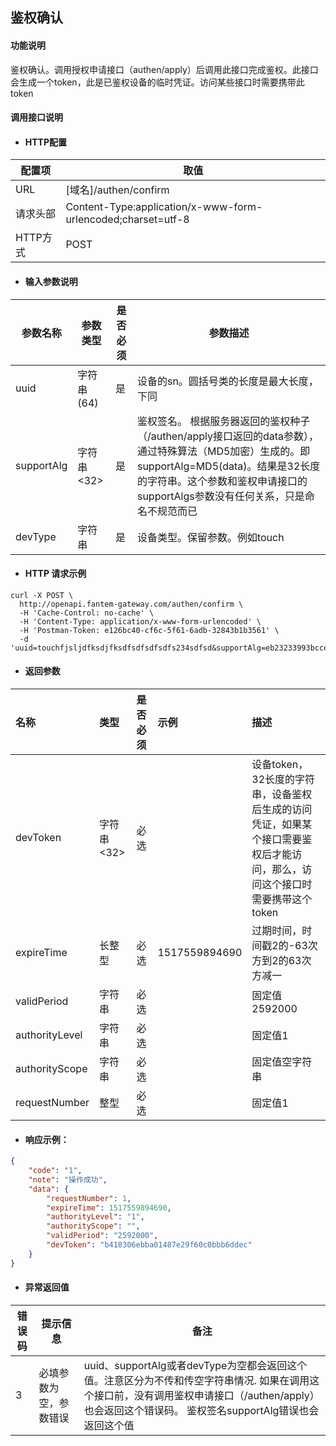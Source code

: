 ## 鉴权确认

#### 功能说明

鉴权确认。调用授权申请接口（authen/apply）后调用此接口完成鉴权。此接口会生成一个token，此是已鉴权设备的临时凭证。访问某些接口时需要携带此token

#### 调用接口说明

* #### HTTP配置

| 配置项 | 取值 |
| --- | --- |
| URL | \[域名\]/authen/confirm |
| 请求头部 | Content-Type:application/x-www-form-urlencoded;charset=utf-8 |
| HTTP方式 | POST |

* #### 输入参数说明

| 参数名称 | 参数类型 | 是否必须 | 参数描述 |
| --- | --- | --- | --- |
| uuid | 字符串\(64\) | 是 | 设备的sn。圆括号类的长度是最大长度，下同 |
| supportAlg | 字符串&lt;32&gt; | 是 | 鉴权签名。 根据服务器返回的鉴权种子（/authen/apply接口返回的data参数），通过特殊算法（MD5加密）生成的。即supportAlg=MD5\(data\)。结果是32长度的字符串。这个参数和鉴权申请接口的supportAlgs参数没有任何关系，只是命名不规范而已 |
| devType | 字符串 | 是 | 设备类型。保留参数。例如touch |

* #### HTTP 请求示例

```
curl -X POST \
  http://openapi.fantem-gateway.com/authen/confirm \
  -H 'Cache-Control: no-cache' \
  -H 'Content-Type: application/x-www-form-urlencoded' \
  -H 'Postman-Token: e126bc40-cf6c-5f61-6adb-32843b1b3561' \
  -d 'uuid=touchfjsljdfksdjfksdfsdfsdfsdfs234sdfsd&supportAlg=eb23233993bccea4f0fd4bf48f6da1f8&devType='
```

* #### 返回参数

| 名称 | 类型 | 是否必须 | 示例 | 描述 |
| :--- | :--- | :--- | :--- | :--- |
| devToken | 字符串&lt;32&gt; | 必选 |  | 设备token，32长度的字符串，设备鉴权后生成的访问凭证，如果某个接口需要鉴权后才能访问，那么，访问这个接口时需要携带这个token |
| expireTime | 长整型 | 必选 | 1517559894690 | 过期时间，时间戳2的-63次方到2的63次方减一 |
| validPeriod | 字符串 | 必选 |  | 固定值2592000 |
| authorityLevel | 字符串 | 必选 |  | 固定值1 |
| authorityScope | 字符串 | 必选 |  | 固定值空字符串 |
| requestNumber | 整型 | 必选 |  | 固定值1 |

* #### 响应示例：

```json
{
    "code": "1",
    "note": "操作成功",
    "data": {
        "requestNumber": 1,
        "expireTime": 1517559894690,
        "authorityLevel": "1",
        "authorityScope": "",
        "validPeriod": "2592000",
        "devToken": "b418306ebba01487e29f60c0bbb6ddec"
    }
}
```

* #### 异常返回值

| 错误码 | 提示信息 | 备注 |
| --- | --- | --- |
| 3 | 必填参数为空，参数错误 | uuid、supportAlg或者devType为空都会返回这个值。注意区分为不传和传空字符串情况. 如果在调用这个接口前，没有调用鉴权申请接口（/authen/apply）也会返回这个错误码。 鉴权签名supportAlg错误也会返回这个值 |



